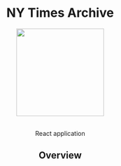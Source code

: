 <div align="center">
<h1>NY Times Archive</h1>
      <img width="200" heigth="200" src="https://bugleev.com/resources/images/nytimes.jpg">
   <br>
  <br>
  <p>
   React application
  </p>
</div>

<h2 align="center">Overview</h2>
